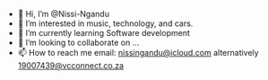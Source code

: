 - 👋 Hi, I’m @Nissi-Ngandu
- 👀 I’m interested in music, technology, and cars.
- 🌱 I’m currently learning Software development
- 💞️ I’m looking to collaborate on ...
- 📫 How to reach me email: nissingandu@icloud.com
alternatively 19007439@vcconnect.co.za 

<!---
Nissi-Ngandu/Nissi-Ngandu is a ✨ special ✨ repository because its `README.md` (this file) appears on your GitHub profile.
You can click the Preview link to take a look at your changes.
--->
